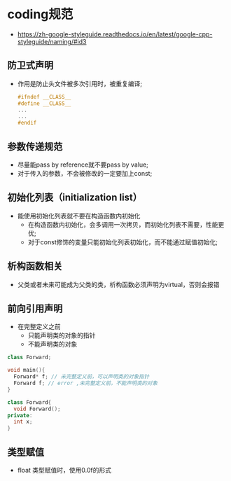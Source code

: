 # coding规范

- https://zh-google-styleguide.readthedocs.io/en/latest/google-cpp-styleguide/naming/#id3

## 防卫式声明

- 作用是防止头文件被多次引用时，被重复编译;
    ```c++
    #ifndef __CLASS__
    #define __CLASS__
    ...
    ...
    #endif
    ```
## 参数传递规范
- 尽量能pass by reference就不要pass by value;
- 对于传入的参数，不会被修改的一定要加上const;

## 初始化列表（initialization list）
- 能使用初始化列表就不要在构造函数内初始化
  - 在构造函数内初始化，会多调用一次拷贝，而初始化列表不需要，性能更优;
  - 对于const修饰的变量只能初始化列表初始化，而不能通过赋值初始化;

## 析构函数相关
- 父类或者未来可能成为父类的类，析构函数必须声明为virtual，否则会报错

## 前向引用声明
- 在完整定义之前
  - 只能声明类的对象的指针
  - 不能声明类的对象
```c++
class Forward;

void main(){
  Forward* f; // 未完整定义前，可以声明类的对象指针
  Forward f; // error ,未完整定义前，不能声明类的对象
}

class Forward{
  void Forward();
private:
  int x;
}
```

## 类型赋值

- float 类型赋值时，使用0.0f的形式 
